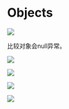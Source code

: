 # Objects

![](https://cdn.jsdelivr.net/gh/sword4869/pic1@main/images/202407112110296.jpg)

比较对象会null异常。

![](https://cdn.jsdelivr.net/gh/sword4869/pic1@main/images/202407112110297.jpg)

![](https://cdn.jsdelivr.net/gh/sword4869/pic1@main/images/202407112110298.jpg)

![](https://cdn.jsdelivr.net/gh/sword4869/pic1@main/images/202407112110299.jpg)

![](https://cdn.jsdelivr.net/gh/sword4869/pic1@main/images/202407112110300.jpg)